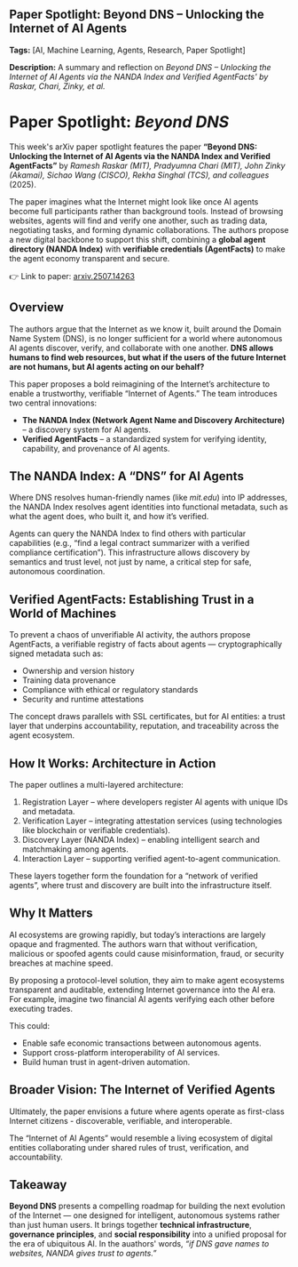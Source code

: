 ## Paper Spotlight: Beyond DNS – Unlocking the Internet of AI Agents
**Tags:** [AI, Machine Learning, Agents, Research, Paper Spotlight]

**Description:** A summary and reflection on *Beyond DNS – Unlocking the Internet of AI Agents via the NANDA Index and Verified AgentFacts' by Raskar, Chari, Zinky, et al.*

# Paper Spotlight: *Beyond DNS*

This week's arXiv paper spotlight features the paper **“Beyond DNS: Unlocking the Internet of AI Agents via the NANDA Index and Verified AgentFacts”** by *Ramesh Raskar (MIT), Pradyumna Chari (MIT), John Zinky (Akamai), Sichao Wang (CISCO), Rekha Singhal (TCS), and colleagues* (2025).  

The paper imagines what the Internet might look like once AI agents become full participants rather than background tools. Instead of browsing websites, agents will find and verify one another, such as trading data, negotiating tasks, and forming dynamic collaborations. The authors propose a new digital backbone to support this shift, combining a **global agent directory (NANDA Index)** with **verifiable credentials (AgentFacts)** to make the agent economy transparent and secure.

👉 Link to paper: [arxiv.2507.14263](https://arxiv.org/pdf/2507.14263)

## Overview

The authors argue that the Internet as we know it, built around the Domain Name System (DNS), is no longer sufficient for a world where autonomous AI agents discover, verify, and collaborate with one another. **DNS allows humans to find web resources, but what if the users of the future Internet are not humans, but AI agents acting on our behalf?**

This paper proposes a bold reimagining of the Internet’s architecture to enable a trustworthy, verifiable “Internet of Agents.” The team introduces two central innovations:

- **The NANDA Index (Network Agent Name and Discovery Architecture)** – a discovery system for AI agents.
- **Verified AgentFacts** – a standardized system for verifying identity, capability, and provenance of AI agents.

## The NANDA Index: A “DNS” for AI Agents

Where DNS resolves human-friendly names (like *mit.edu*) into IP addresses, the NANDA Index resolves agent identities into functional metadata, such as what the agent does, who built it, and how it’s verified.

Agents can query the NANDA Index to find others with particular capabilities (e.g., “find a legal contract summarizer with a verified compliance certification”).
This infrastructure allows discovery by semantics and trust level, not just by name, a critical step for safe, autonomous coordination.

## Verified AgentFacts: Establishing Trust in a World of Machines

To prevent a chaos of unverifiable AI activity, the authors propose AgentFacts, a verifiable registry of facts about agents — cryptographically signed metadata such as:

- Ownership and version history
- Training data provenance
- Compliance with ethical or regulatory standards
- Security and runtime attestations

The concept draws parallels with SSL certificates, but for AI entities: a trust layer that underpins accountability, reputation, and traceability across the agent ecosystem.

## How It Works: Architecture in Action

The paper outlines a multi-layered architecture:

1. Registration Layer – where developers register AI agents with unique IDs and metadata.
2. Verification Layer – integrating attestation services (using technologies like blockchain or verifiable credentials).
3. Discovery Layer (NANDA Index) – enabling intelligent search and matchmaking among agents.
4. Interaction Layer – supporting verified agent-to-agent communication.

These layers together form the foundation for a “network of verified agents”, where trust and discovery are built into the infrastructure itself.

## Why It Matters

AI ecosystems are growing rapidly, but today’s interactions are largely opaque and fragmented. The authors warn that without verification, malicious or spoofed agents could cause misinformation, fraud, or security breaches at machine speed.

By proposing a protocol-level solution, they aim to make agent ecosystems transparent and auditable, extending Internet governance into the AI era. For example, imagine two financial AI agents verifying each other before executing trades.

This could:

- Enable safe economic transactions between autonomous agents.
- Support cross-platform interoperability of AI services.
- Build human trust in agent-driven automation.

## Broader Vision: The Internet of Verified Agents

Ultimately, the paper envisions a future where agents operate as first-class Internet citizens - discoverable, verifiable, and interoperable.

The “Internet of AI Agents” would resemble a living ecosystem of digital entities collaborating under shared rules of trust, verification, and accountability.

## Takeaway

**Beyond DNS** presents a compelling roadmap for building the next evolution of the Internet — one designed for intelligent, autonomous systems rather than just human users. It brings together **technical infrastructure**, **governance principles**, and **social responsibility** into a unified proposal for the era of ubiquitous AI. In the auathors' words, *“if DNS gave names to websites, NANDA gives trust to agents.”*
